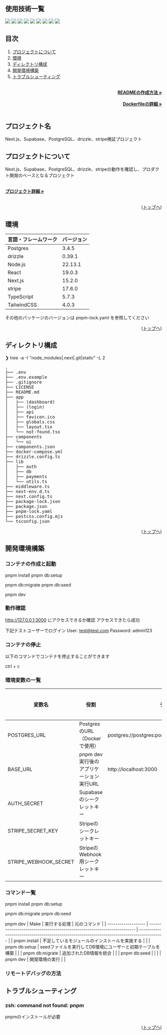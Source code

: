 <div id="top"></div>

## 使用技術一覧

<!-- シールド一覧 -->
<!-- 該当するプロジェクトの中から任意のものを選ぶ-->
<p style="display: inline">
  <!-- フロントエンドのフレームワーク一覧 -->
  <img src="https://img.shields.io/badge/-Node.js-000000.svg?logo=node.js&style=for-the-badge">
  <img src="https://img.shields.io/badge/-Next.js-000000.svg?logo=next.js&style=for-the-badge">
  <img src="https://img.shields.io/badge/-TailwindCSS-000000.svg?logo=tailwindcss&style=for-the-badge">
  <img src="https://img.shields.io/badge/-React-20232A?style=for-the-badge&logo=react&logoColor=61DAFB">

  <!-- Supabase -->
  <img src="https://img.shields.io/badge/-supabase-3FCF8E.svg?logo=mysql&style=for-the-badge&logoColor=white">

  <!-- Postgres SQL -->
  <img src="https://img.shields.io/badge/-postgresql-4169E1.svg?logo=postgresql&style=for-the-badge&logoColor=white">

  <!-- drizzle -->
  <img src="https://img.shields.io/badge/-drizzle-C5F74F.svg?logo=postgresql&style=for-the-badge&logoColor=black">

  <!-- インフラ一覧 -->
  <img src="https://img.shields.io/badge/-Docker-1488C6.svg?logo=docker&style=for-the-badge">
  <img src="https://img.shields.io/badge/-githubactions-FFFFFF.svg?logo=github-actions&style=for-the-badge">
</p>

## 目次

1. [プロジェクトについて](#プロジェクトについて)
2. [環境](#環境)
3. [ディレクトリ構成](#ディレクトリ構成)
4. [開発環境構築](#開発環境構築)
5. [トラブルシューティング](#トラブルシューティング)

<!-- READMEの作成方法のドキュメントのリンク -->
<br />
<div align="right">
    <a href="READMEの作成方法のリンク"><strong>READMEの作成方法 »</strong></a>
</div>
<br />
<!-- Dockerfileのドキュメントのリンク -->
<div align="right">
    <a href="Dockerfileの詳細リンク"><strong>Dockerfileの詳細 »</strong></a>
</div>
<br />
<!-- プロジェクト名を記載 -->

## プロジェクト名

Next.js、Supabase、PostgreSQL、drizzle、stripe検証プロジェクト

<!-- プロジェクトについて -->

## プロジェクトについて

Next.js、Supabase、PostgreSQL、drizzle、stripeの動作を確認し、プロダクト開発のベースとなるプロジェクト

<!-- プロジェクトの概要を記載 -->

  <p align="left">
    <br />
    <!-- プロジェクト詳細にBacklogのWikiのリンク -->
    <a href="Backlogのwikiリンク"><strong>プロジェクト詳細 »</strong></a>
    <br />
    <br />

<p align="right">(<a href="#top">トップへ</a>)</p>

## 環境

<!-- 言語、フレームワーク、ミドルウェア、インフラの一覧とバージョンを記載 -->

| 言語・フレームワーク  | バージョン |
| --------------------- | ---------- |
| Postgres              | 3.4.5      |
| drizzle               | 0.39.1     |
| Node.js               | 22.13.1    |
| React                 | 19.0.3     |
| Next.js               | 15.2.0     |
| stripe                | 17.6.0     |
| TypeScript            | 5.7.3      |
| TailwindCSS           | 4.0.3      |

その他のパッケージのバージョンは pnpm-lock.yaml を参照してください



<p align="right">(<a href="#top">トップへ</a>)</p>

## ディレクトリ構成

<!-- Treeコマンドを使ってディレクトリ構成を記載 -->

❯ tree -a -I "node_modules|.next|.git|static" -L 2
<pre>
.
├── .env
├── .env.example
├── .gitignore
├── LICENSE
├── README.md
├── app
│   ├── (dashboard)
│   ├── (login)
│   ├── api
│   ├── favicon.ico
│   ├── globals.css
│   ├── layout.tsx
│   └── not-found.tsx
├── components
│   └── ui
├── components.json
├── docker-compose.yml
├── drizzle.config.ts
├── lib
│   ├── auth
│   ├── db
│   ├── payments
│   └── utils.ts
├── middleware.ts
├── next-env.d.ts
├── next.config.ts
├── package-lock.json
├── package.json
├── pnpm-lock.yaml
├── postcss.config.mjs
└── tsconfig.json
</pre>

<p align="right">(<a href="#top">トップへ</a>)</p>

## 開発環境構築

<!-- コンテナの作成方法、パッケージのインストール方法など、開発環境構築に必要な情報を記載 -->

### コンテナの作成と起動

pnpm install
pnpm db:setup

pnpm db:migrate
pnpm db:seed

pnpm dev

### 動作確認

http://127.0.0.1:3000 にアクセスできるか確認
アクセスできたら成功

下記テストユーザーでログイン
User: test@test.com
Password: admin123

### コンテナの停止

以下のコマンドでコンテナを停止することができます

ctrl + c

### 環境変数の一覧

| 変数名                 | 役割                                      | デフォルト値                       | DEV 環境での値                           |
| ---------------------- | ----------------------------------------- | ---------------------------------- | ---------------------------------------- |
| POSTGRES_URL           | Postgres のURL（Docker で使用）          | postgres://postgres:postgres@localhost:54322/postgres |                                          |
| BASE_URL               | pnpm dev 実行後のアプリケーション実行URL   | http://localhost:3000              |                                          |
| AUTH_SECRET            | Supabaseのシークレットキー              |                                     |                                          |
| STRIPE_SECRET_KEY      | Stripeのシークレットキー                |                                    |                                          |
| STRIPE_WEBHOOK_SECRET  | StripeのWebhook用シークレットキー       |                                     |                                          |


### コマンド一覧
pnpm install
pnpm db:setup

pnpm db:migrate
pnpm db:seed

pnpm dev
| Make                | 実行する処理                                                            | 元のコマンド                                                                               |
| ------------------- | ----------------------------------------------------------------------- | ------------------------------------------------------------------------------------------ |
| pnpm install       | 不足しているモジュールのインストールを実施する                                 |                                                                                          |
| pnpm db:setup        | seedファイルを実行してDB環境にユーザーと初期テーブルを構築                   |                                                                                            |
| pnpm db:migrate      | 追加されたDB情報を統合                                                  |                                                                                          |
| pnpm db:seed          |                                                                    |                                                                                           |
| pnpm dev             | 開発環境の実行                                                        |                                                                                           |

### リモートデバッグの方法



## トラブルシューティング

### zsh: command not found: pnpm

pnpmのインストールが必要


<p align="right">(<a href="#top">トップへ</a>)</p>
